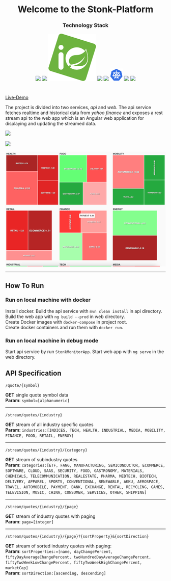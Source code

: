 <h1 align="center"> Welcome to the Stonk-Platform </h1>

<h3 align="center"> Technology Stack </h3>
<div align="center">
	<img src="https://raw.githubusercontent.com/gilbarbara/logos/master/logos/kotlin.svg" width="40"/>
  	<img src="https://raw.githubusercontent.com/gilbarbara/logos/master/logos/angular-icon.svg" width="40"/>
  	<img src="https://raw.githubusercontent.com/gilbarbara/logos/master/logos/spring.svg" width="150"/> 
  	<img src="https://raw.githubusercontent.com/gilbarbara/logos/master/logos/docker.svg" width="150"/>
  	<img src="https://raw.githubusercontent.com/gilbarbara/logos/master/logos/google-cloud.svg" width="50"/>  
  	<img src="https://raw.githubusercontent.com/gilbarbara/logos/master/logos/kubernetes.svg" width="40"/>
  	<img src="https://raw.githubusercontent.com/gilbarbara/logos/master/logos/maven.svg" width="140"/>
  	<img src="https://raw.githubusercontent.com/gilbarbara/logos/master/logos/yahoo.svg" width="150"/>
</div>

#

[Live-Demo](http://47.91.78.219:3000)

The project is divided into two services, *api* and *web*.
The api service fetches realtime and historical data from *yahoo finance* and exposes a rest stream api
to the web app which is an Angular web application for displaying and updating the streamed data.


![](doc/list-view.png)

![](doc/cards-view.png)

![](doc/heatmap.png)

---

## How To Run
### Run on local machine with docker
Install docker.
Build the api service with ```mvn clean install```
in api directory.  
Build the web app with ```ng build --prod```
in web directory.  
Create Docker images with ```docker-compose``` in project root.  
Create docker containers and run them with ```docker run```.


### Run on local machine in debug mode
Start api service by run ```StonkMonitorApp```. Start web app with ```ng serve``` in the web directory.

## API Specification

```
/quote/{symbol}
```

**GET** single quote symbol data  
**Param**: ```symbol=[alphanumeric]```

---
```
/stream/quotes/{industry}
```  

**GET** stream of all industry specific quotes  
**Param:** ```industries:[INDICES, TECH, HEALTH, INDUSTRIAL, MEDIA, MOBILITY,
FINANCE, FOOD, RETAIL, ENERGY]```

---
```
/stream/quotes/{industry}/{category}
```  

**GET** stream of subindustry quotes  
**Param**: ```categories:[ETF, FANG, MANUFACTURING, SEMICONDUCTOR, ECOMMERCE,
SOFTWARE, CLOUD, SAAS, SECURITY, FOOD, GASTRONOMY, MATERIALS,
CHEMICALS, TELECOMMUNICATION, REALESTATE, PHARMA, MEDTECH, BIOTECH,
DELIVERY, APPAREL, SPORTS, CONVENTIONAL, RENEWABLE, AKKU, AEROSPACE,
TRAVEL, AUTOMOBILE, PAYMENT, BANK, EXCHANGE, RENTAL, RECYCLING,
GAMES, TELEVISION, MUSIC, CHINA, CONSUMER, SERVICES, OTHER,
SHIPPING]```

---
```
/stream/quotes/{industry}/{page}
```   

**GET** stream of industry quotes with paging  
**Param**: ```page=[integer]```

---
```
/stream/quotes/{industry}/{page}?{sortProperty}&{sortDirection}
```

**GET** stream of sorted industry quotes with paging:  
**Param**: ```sortProperties:=[name, dayChangePercent, fiftyDayAverageChangePercent,
twoHundredDayAverageChangePercent, fiftyTwoWeekLowChangePercent, fiftyTwoWeekHighChangePercent, marketCap]```  
**Param**: ```sortDirection:[ascending, descending]```





